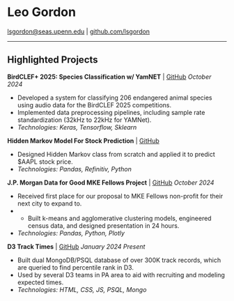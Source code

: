 # Leo Gordon

[lsgordon@seas.upenn.edu](mailto:lsgordon@seas.upenn.edu) | [github.com/lsgordon](https://github.com/lsgordon)

---

## Highlighted Projects

**BirdCLEF+ 2025: Species Classification w/ YamNET** | [GitHub](https://github.com/lsgordon/BirdCLEFPlus_Yamnet_2025)
*October 2024*
* Developed a system for classifying 206 endangered animal species using audio data for the BirdCLEF 2025 competitions.
* Implemented data preprocessing pipelines, including sample rate standardization (32kHz to 22kHz for YAMNet).
* *Technologies: Keras, Tensorflow, Sklearn*

**Hidden Markov Model For Stock Prediction** | [GitHub](https://github.com/lsgordon/HMM_StockPrediction)
* Designed Hidden Markov class from scratch and applied it to predict \$AAPL stock price.
* *Technologies: Pandas, Refinitiv, Python*

**J.P. Morgan Data for Good MKE Fellows Project** | [GitHub](https://github.com/dfgchicago24/Team-12)
*October 2024* 
* Received first place for our proposal to MKE Fellows non-profit for their next city to expand to.
* * Built k-means and agglomerative clustering models, engineered census data, and designed presentation in 24 hours. 
* *Technologies: Pandas, Python, Plotly* 

**D3 Track Times** | [GitHub](https://github.com/lsgordon/D3TrackTimes)
*January 2024 Present*
* Built dual MongoDB/PSQL database of over 300K track records, which are queried to find percentile rank in D3. 
* Used by several D3 teams in PA area to aid with recruiting and modeling expected times. 
* *Technologies: HTML, CSS, JS, PSQL, Mongo* 
